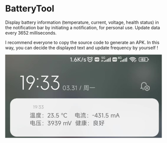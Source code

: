 # BatteryTool

Display battery information (temperature, current, voltage, health status) in the notification bar by initiating a notification, for personal use. Update data every 3652 milliseconds.

I recommend everyone to copy the source code to generate an APK. In this way, you can decide the displayed text and update frequency by yourself !

![](https://github.com/pluviophile8/BatteryTool/blob/master/run_screenshot.jpg)
